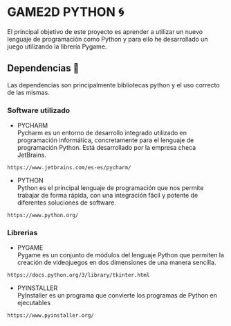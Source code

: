 # GAME2D PYTHON :cyclone:

El principal objetivo de este proyecto es aprender a utilizar un nuevo lenguaje de programación como Python
y para ello he desarrollado un juego utilizando la librería Pygame.


## Dependencias :vertical_traffic_light:
Las dependencias son principalmente bibliotecas python y el uso correcto de las mismas. <br />


### Software utilizado
* PYCHARM <br />
Pycharm es un entorno de desarrollo integrado utilizado en programación informática, concretamente para el lenguaje de programación Python. Está desarrollado por la empresa checa JetBrains.
```
https://www.jetbrains.com/es-es/pycharm/
```


* PYTHON <br />
Python es el principal lenguaje de programación que nos permite trabajar de forma rápida, con una integración fácil y potente de diferentes soluciones de software.
```
https://www.python.org/
```



### Librerias
* PYGAME <br />
Pygame es un conjunto de módulos del lenguaje Python que permiten la creación de videojuegos en dos dimensiones de una manera sencilla.
```
https://docs.python.org/3/library/tkinter.html
```

* PYINSTALLER <br />
PyInstaller es un programa que convierte los programas de Python en ejecutables
```
https://www.pyinstaller.org/
```

